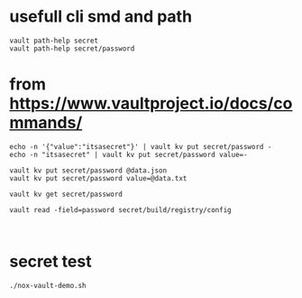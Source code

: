 # usefull cli smd and path


```
vault path-help secret
vault path-help secret/password
```

# from https://www.vaultproject.io/docs/commands/
```
echo -n '{"value":"itsasecret"}' | vault kv put secret/password -
echo -n "itsasecret" | vault kv put secret/password value=-

vault kv put secret/password @data.json
vault kv put secret/password value=@data.txt

vault kv get secret/password

vault read -field=password secret/build/registry/config 



```
# secret test
```
./nox-vault-demo.sh
```



